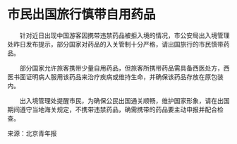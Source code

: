 # 市民出国旅行慎带自用药品  

&emsp;&emsp;针对近日出现中国游客因携带违禁药品被拒入境的情况，市公安局出入境管理处昨日发布提示，部分国家对药品的入关管制十分严格，请出国旅行的市民慎带药品。  

&emsp;&emsp;部分国家允许旅客携带少量自用药品，但旅客所携带药品需具备西医处方，西医书面证明病人服用该药品来治疗疾病或维持生命，并确保该药品存放在原包装内。  

&emsp;&emsp;出入境管理处提醒市民，为确保公民出国通关顺畅，维护国家形象，请在出国期间遵守当地海关规定，不携带违禁药品，确需携带的药品要主动申报并配合检查。  

来源：北京青年报  